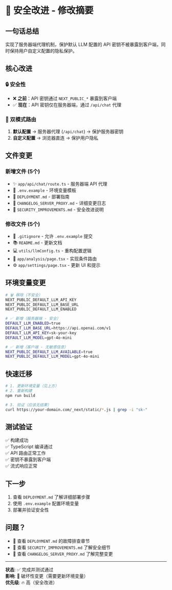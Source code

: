 # 🔐 安全改进 - 修改摘要

## 一句话总结

实现了服务器端代理机制，保护默认 LLM 配置的 API 密钥不被暴露到客户端，同时保持用户自定义配置的隐私保护。

## 核心改进

### 🔒 安全性
- ❌ **之前**：API 密钥通过 `NEXT_PUBLIC_*` 暴露到客户端
- ✅ **现在**：API 密钥仅在服务器端，通过 `/api/chat` 代理

### 🎯 双模式路由
1. **默认配置** → 服务器代理 (`/api/chat`) → 保护服务器密钥
2. **自定义配置** → 浏览器直连 → 保护用户隐私

## 文件变更

### 新增文件 (5个)
- ✨ `app/api/chat/route.ts` - 服务器端 API 代理
- 📄 `.env.example` - 环境变量模板
- 📖 `DEPLOYMENT.md` - 部署指南
- 📝 `CHANGELOG_SERVER_PROXY.md` - 详细变更日志
- 🔐 `SECURITY_IMPROVEMENTS.md` - 安全改进说明

### 修改文件 (5个)
- 🔧 `.gitignore` - 允许 `.env.example` 提交
- 📚 `README.md` - 更新文档
- 💻 `utils/llmConfig.ts` - 重构配置逻辑
- 🎨 `app/analysis/page.tsx` - 实现条件路由
- ⚙️ `app/settings/page.tsx` - 更新 UI 和提示

## 环境变量变更

```bash
# 🗑️ 移除（不安全）
NEXT_PUBLIC_DEFAULT_LLM_API_KEY
NEXT_PUBLIC_DEFAULT_LLM_BASE_URL
NEXT_PUBLIC_DEFAULT_LLM_ENABLED

# ✅ 新增（服务器端 - 安全）
DEFAULT_LLM_ENABLED=true
DEFAULT_LLM_BASE_URL=https://api.openai.com/v1
DEFAULT_LLM_API_KEY=sk-your-key
DEFAULT_LLM_MODEL=gpt-4o-mini

# ✅ 新增（客户端 - 无敏感信息）
NEXT_PUBLIC_DEFAULT_LLM_AVAILABLE=true
NEXT_PUBLIC_DEFAULT_LLM_MODEL=gpt-4o-mini
```

## 快速迁移

```bash
# 1. 更新环境变量（见上方）
# 2. 重新构建
npm run build

# 3. 验证（应该无结果）
curl https://your-domain.com/_next/static/*.js | grep -i "sk-"
```

## 测试验证

✅ 构建成功  
✅ TypeScript 编译通过  
✅ API 路由正常工作  
✅ 密钥不暴露到客户端  
✅ 流式响应正常  

## 下一步

1. 查看 `DEPLOYMENT.md` 了解详细部署步骤
2. 使用 `.env.example` 配置环境变量
3. 部署并验证安全性

## 问题？

- 📖 查看 `DEPLOYMENT.md` 的故障排查章节
- 🔐 查看 `SECURITY_IMPROVEMENTS.md` 了解安全细节
- 📝 查看 `CHANGELOG_SERVER_PROXY.md` 了解完整变更

---

**状态**: ✅ 完成并测试通过  
**影响**: 🔴 破坏性变更（需要更新环境变量）  
**优先级**: 🔥 高（安全改进）

